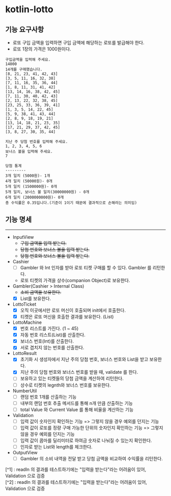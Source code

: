 # kotlin-lotto

## 기능 요구사항

- 로또 구입 금액을 입력하면 구입 금액에 해당하는 로또를 발급해야 한다.
- 로또 1장의 가격은 1000원이다.
```
구입금액을 입력해 주세요.
14000
14개를 구매했습니다.
[8, 21, 23, 41, 42, 43]
[3, 5, 11, 16, 32, 38]
[7, 11, 16, 35, 36, 44]
[1, 8, 11, 31, 41, 42]
[13, 14, 16, 38, 42, 45]
[7, 11, 30, 40, 42, 43]
[2, 13, 22, 32, 38, 45]
[23, 25, 33, 36, 39, 41]
[1, 3, 5, 14, 22, 45]
[5, 9, 38, 41, 43, 44]
[2, 8, 9, 18, 19, 21]
[13, 14, 18, 21, 23, 35]
[17, 21, 29, 37, 42, 45]
[3, 8, 27, 30, 35, 44]

지난 주 당첨 번호를 입력해 주세요.
1, 2, 3, 4, 5, 6
보너스 볼을 입력해 주세요.
7

당첨 통계
---------
3개 일치 (5000원)- 1개
4개 일치 (50000원)- 0개
5개 일치 (1500000원)- 0개
5개 일치, 보너스 볼 일치(30000000원) - 0개
6개 일치 (2000000000원)- 0개
총 수익률은 0.35입니다.(기준이 1이기 때문에 결과적으로 손해라는 의미임)
```

## 기능 명세

---
- InputView
  - ~~구입 금액을 입력 받는다.~~
  - ~~당첨 번호와 보너스 볼을 입력 받는다.~~
  - ~~당첨 번호와 보너스 볼을 입력 받는다.~~
- Cashier
  - [ ] Gambler 와 Int 인자를 받아 로또 티켓 구매를 할 수 있다. Gambler 를 리턴한다.
  - 로또 티켓의 가격을 상수(companion Object)로 보유한다. 
- Gambler(Cashier > Internal Class) 
  - ~~소비 금액을 보유한다.~~
  - [x] List<LottoTicket>를 보유한다.
- LottoTicket
  - [x] 오직 이곳에서만 로또 머신이 호출되며 init에서 호출한다.
  - [x] 티켓은 로또 머신을 호출한 결과를 보유한다. (List<Int>)
- LottoMachine
  - [x] 번호 리스트를 가진다. (1 ~ 45)
  - [x] 자동 번호 리스트(List<Int>)를 산출한다.
  - [x] 보너스 번호(Int)를 산출한다.
  - [x] 서로 겹치지 않는 번호를 산출한다.
- LottoResult
  - [x] 초기화 시 생성자에서 지난 주의 당첨 번호, 보너스 번호와 List<LottoTicket>을 받고 보유한다.
  - [x] 지난 주의 당첨 번호와 보너스 번호를 받을 때, validate 를 한다.
  - [ ] 보유하고 있는 티켓들의 당첨 금액을 계산하여 리턴한다.
  - [ ] 상수로 티켓의 legnth와 보너스 번호를 보유한다.
- NumberUtil
  - [ ] 랜덤 번호 1개를 산출하는 기능
  - [ ] 내부의 랜덤 번호 추출 메서드를 통해 n개 만큼 산출하는 기능
  - [ ] total Value 와 Current Value 를 통해 비율을 계산하는 기능
- Validation
  - [ ] 입력 값이 숫자인지 확인하는 기능 => 그렇지 않을 경우 예외를 던지는 기능
  - [ ] 입력 값이 로또를 정량 구매 가능한 단위의 숫자인지 확인하는 기능 => 그렇지 않을 경우 예외를 던지는 기능
  - [ ] 입력 값이 콤마를 딜리미터로 하여금 숫자로 나눠질 수 있는지 확인한다.
  - [ ] 인자로 받는 List<Int>와 length를 체크한다.
- OutputView
  - [ ] Gambler 의 소비 내역을 전달 받고 당첨 금액을 비교하여 수익률을 리턴한다.
  
[^1] : readln 의 결과를 테스트하기에는 "입력을 받는다"라는 어려움이 있어, Validation 으로 검증  
[^2] : readln 의 결과를 테스트하기에는 "입력을 받는다"라는 어려움이 있어, Validation 으로 검증  
